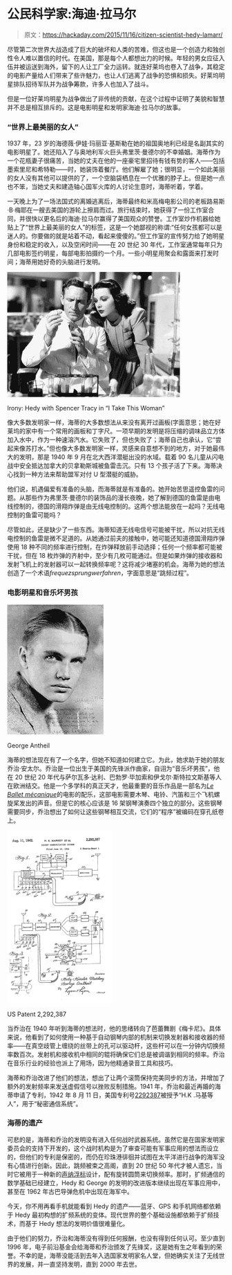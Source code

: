 # 公民科学家:海迪·拉马尔

> 原文：<https://hackaday.com/2015/11/16/citizen-scientist-hedy-lamarr/>

尽管第二次世界大战造成了巨大的破坏和人类的苦难，但这也是一个创造力和独创性令人难以置信的时代。在美国，那是每个人都想出力的时候。年轻的男女应征入伍并被运送到海外，留下的人让工厂全力运转。就连好莱坞也卷入了战争，其稳定的电影产量给人们带来了些许魅力，也让人们逃离了战争的恐惧和损失。好莱坞明星排队招待军队并为战争筹款，许多人也加入了战斗。

但是一位好莱坞明星为战争做出了非传统的贡献，在这个过程中证明了美貌和智慧并不总是相互排斥的。这是电影明星和发明家海迪·拉马尔的故事。

### “世界上最美丽的女人”

1937 年，23 岁的海德薇·伊娃·玛丽亚·基斯勒在她的祖国奥地利已经是名副其实的电影明星了。她还陷入了与奥地利军火巨头弗里茨·曼德尔的不幸婚姻。海蒂作为一个花瓶妻子很痛苦，当她的丈夫在他的一座豪宅里招待有钱有势的客人——包括墨索里尼和希特勒——时，她装饰着餐厅。他们解雇了她；很明显，一个如此美丽的女人没有其他可以提供的了，一个空脑袋栖息在一个优雅的脖子上。但是她一点也不笨，当她丈夫和建造轴心国军火库的人讨论生意时，海蒂听着，学着。

一天晚上为了一场法国式的离婚逃离后，海蒂最终和米高梅电影公司的老板路易斯·B·梅耶在一艘去美国的游轮上擦肩而过。旅行结束时，她获得了一份工作室合同，并很快以更名后的海迪·拉马尔赢得了美国观众的赞誉。工作室炒作机器给她贴上了“世界上最美丽的女人”的标签，这是一个她鄙视的称谓:“任何女孩都可以是迷人的。你要做的就是站着不动，看起来傻傻的。”但工作室的宣传努力给了她明星身份和稳定的收入，以及空闲时间——在 20 世纪 30 年代，工作室通常每年只为几部电影签约明星，每部电影拍摄约一个月。一些小明星用聚会和露面来打发时间；海蒂用她好奇的头脑进行发明。

![Irony: Hedy with Spencer Tracy in "I Take This Woman"](img/b5bc0fae3cd815b766cca94fd8a735c6.png)

Irony: Hedy with Spencer Tracy in “I Take This Woman”

像大多数发明家一样，海蒂的大多数想法从来没有离开过画板(字面意思；她在好莱坞的家中有一个常用的画板和丁字尺。一项早期的发明是将压缩的调味品立方体加入水中，作为一种速溶汽水。它失败了，但也失败了；海蒂自己也承认，它“尝起来像苏打水。”但也像大多数发明家一样，灵感来自意想不到的地方，对于她最伟大的发明，那是 1940 年 9 月在北大西洋潜艇出没的水域。载着 90 名儿童从闪电战中安全抵达加拿大的贝拿勒斯城被鱼雷击沉。只有 13 个孩子活了下来。海蒂决心找到一种方法来帮助盟军对付 U 型潜艇的威胁。

他们说，机遇偏爱有准备的头脑，而海蒂就是有准备的。她开始苦思遥控鱼雷的问题。从那些作为弗里茨·曼德尔的装饰品的漫长夜晚，她了解到德国的鱼雷是由电线控制的，德国的滑翔炸弹是由无线电控制的。这两个想法能放在一起吗？无线电控制的鱼雷可能吗？

尽管如此，还是缺少了一些东西。海蒂知道无线电信号可能被干扰，所以对抗无线电控制的鱼雷是微不足道的。从她通过前夫的接触中，她可能还知道德国滑翔炸弹使用 18 种不同的频率进行控制，在炸弹释放前手动选择；任何一个频率都可能被干扰，但在 18 枚炸弹的齐射中，至少有几枚可能通过。但是如果炸弹的接收器和发射飞机上的发射器可以一起转换频率呢？这将减少堵塞的机会。海蒂为她的想法创造了一个术语*frequezsprungwerfahren*，字面意思是“跳频过程”。

### 电影明星和音乐坏男孩

![Georgeautograph](img/90c54eace431c9c045fef9fcd5fc6b6e.png)

George Antheil

海蒂的想法现在有了一个名字，但她不知道如何建立它。为此，她求助于她的朋友乔治·安太尔。乔治是一位出生于美国的先锋派作曲家，自诩为“音乐坏男孩”，他在 20 世纪 20 年代与萨尔瓦多·达利、巴勃罗·毕加索和伊戈尔·斯特拉文斯基等人在欧洲结交。他是一个多学科的真正天才，他最重要的音乐作品是一部名为[*Le Ballet mécanique*](https://www.youtube.com/watch?v=2QV9-l-rXOE)的电影的配乐，这部电影需要木琴、电铃、汽笛和三个飞机螺旋桨发出的声音。但是它的核心应该是 16 架钢琴演奏四个独立的部分。这些钢琴需要同步，乔治想出了如何让这些钢琴相互交流，它们的“程序”被编码在穿孔纸卷上。

![US2292387-0](img/fd28b783cc03e30ad854196d93639c97.png)

US Patent 2,292,387

当乔治在 1940 年听到海蒂的想法时，他的思绪转向了芭蕾舞剧《梅卡尼》。具体来说，他看到了如何使用一种基于自动钢琴内部的机制来切换发射器和接收器的频率——在真空歧管上缠绕的丝带上的孔可以驱动杆，这些杆可以在一分钟内切换频率数百次。发射机和接收机中相同的辊将确保它们总是被调谐到相同的频率。乔治在音乐行业的经验也派上了用场，因为他精通录音工具和技巧。

海蒂和乔治改进了他们的想法，想出了让两个滚筒保持完美同步的方法，并增加了额外的发射频率来发送虚假信号以挫败反制措施。1941 年，乔治和最近再婚的海蒂申请了专利，1942 年 8 月 11 日，美国专利号[2292387](http://www.google.com/patents/US2292387)被授予“H.K .马基等人”，用于“秘密通信系统”。

### 海蒂的遗产

可悲的是，海蒂和乔治的发明没有进入任何战时武器系统。虽然它是在国家发明家委员会的支持下开发的，这个战时机构是为了审查可能有军事应用的想法而设立的，但他们的专利是保密的，而仍在珍珠港徘徊并试图在太平洋进行战争的海军没有心情进行创新。因此，跳频被束之高阁，直到 20 世纪 50 年代才被人遗忘，当时它被用于一种新的[声纳浮标](https://en.wikipedia.org/wiki/Sonobuoy)设计，配有旋转圆筒来切换频率。那时，扩频通信的数学基础已经建立，Hedy 和 George 的发明的改进版本继续出现在军事应用中，甚至在 1962 年古巴导弹危机中出现在海军中。

今天，你不用再看手机就能看到 Hedy 的遗产——蓝牙、GPS 和手机网络都依赖于 Hedy 最初构想的扩频系统的变体。现代世界的整个基础设施都依赖于扩频技术，而基于 Hedy 想法的发明价值很难量化。

由于他们的努力，乔治和海蒂没有得到任何报酬，也没有得到任何认可。至少直到 1996 年，电子前沿基金会给海蒂和乔治颁发了先锋奖，这是她有生之年看到的荣誉。不幸的是，海蒂没能活到去年入选国家发明家名人堂，但她确实关注了无线世界的发展，并一直坚持发明，直到 2000 年去世。